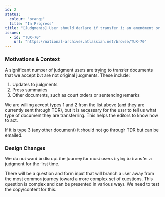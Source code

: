 ```yaml
---
id: 2
status:
  colour: "orange"
  title: "In Progress"
title: "[Judgments] User should declare if transfer is an amendment or press summary"
issues:
  - id: "TUX-70"
    url: "https://national-archives.atlassian.net/browse/TUX-70"
---
```


### Motivations & Context

A significant number of judgment users are trying to transfer documents that we accept but are not original judgments. These include:

1. Updates to judgments
2. Press summaries
3. Other documents, such as court orders or sentencing remarks

We are willing accept types 1 and 2 from the list above (and they are currently sent through TDR), but it is necessary for the user to tell us what type of document they are transferring. This helps the editors to know how to act.

If it is type 3 (any other document) it should not go through TDR but can be emailed.

### Design Changes

We do not want to disrupt the journey for most users trying to transfer a judgment for the first time.

There will be a question and form input that will branch a user away from the most common journey toward a more complex set of questions. This question is complex and can be presented in various ways. We need to test the copy/content for this.
